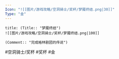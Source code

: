 ```yaml
---
Icon: "![[图片/游戏攻略/空洞骑士/奖杯/梦魇终结.png|30]]"
Type: "金"
---
```

```ad-common-gold-trophy
title: (Title:: "梦魇终结")
![[图片/游戏攻略/空洞骑士/奖杯/梦魇终结.png|100]]

(Comment:: "完成格林剧团的传说")
```

#空洞骑士/奖杯 #奖杯 #金
